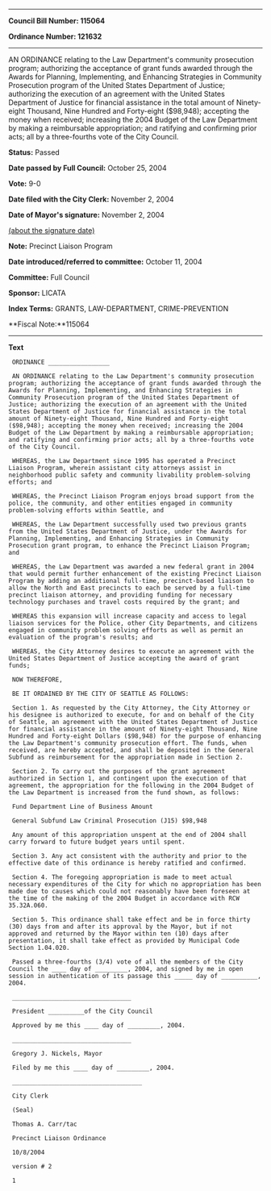 

********

**Council Bill Number: 115064**
   
**Ordinance Number: 121632**
********

 AN ORDINANCE relating to the Law Department's community prosecution program; authorizing the acceptance of grant funds awarded through the Awards for Planning, Implementing, and Enhancing Strategies in Community Prosecution program of the United States Department of Justice; authorizing the execution of an agreement with the United States Department of Justice for financial assistance in the total amount of Ninety-eight Thousand, Nine Hundred and Forty-eight ($98,948); accepting the money when received; increasing the 2004 Budget of the Law Department by making a reimbursable appropriation; and ratifying and confirming prior acts; all by a three-fourths vote of the City Council.

**Status:** Passed
   
**Date passed by Full Council:** October 25, 2004
   
**Vote:** 9-0
   
**Date filed with the City Clerk:** November 2, 2004
   
**Date of Mayor's signature:** November 2, 2004
   
[(about the signature date)](/~public/approvaldate.htm)
   
   
**Note:** Precinct Liaison Program

   
**Date introduced/referred to committee:** October 11, 2004
   
**Committee:** Full Council
   
**Sponsor:** LICATA
   
   
**Index Terms:** GRANTS, LAW-DEPARTMENT, CRIME-PREVENTION

**Fiscal Note:**115064

********

**Text**
   
```
 ORDINANCE _________________

 AN ORDINANCE relating to the Law Department's community prosecution program; authorizing the acceptance of grant funds awarded through the Awards for Planning, Implementing, and Enhancing Strategies in Community Prosecution program of the United States Department of Justice; authorizing the execution of an agreement with the United States Department of Justice for financial assistance in the total amount of Ninety-eight Thousand, Nine Hundred and Forty-eight ($98,948); accepting the money when received; increasing the 2004 Budget of the Law Department by making a reimbursable appropriation; and ratifying and confirming prior acts; all by a three-fourths vote of the City Council.

 WHEREAS, the Law Department since 1995 has operated a Precinct Liaison Program, wherein assistant city attorneys assist in neighborhood public safety and community livability problem-solving efforts; and

 WHEREAS, the Precinct Liaison Program enjoys broad support from the police, the community, and other entities engaged in community problem-solving efforts within Seattle, and

 WHEREAS, the Law Department successfully used two previous grants from the United States Department of Justice, under the Awards for Planning, Implementing, and Enhancing Strategies in Community Prosecution grant program, to enhance the Precinct Liaison Program; and

 WHEREAS, the Law Department was awarded a new federal grant in 2004 that would permit further enhancement of the existing Precinct Liaison Program by adding an additional full-time, precinct-based liaison to allow the North and East precincts to each be served by a full-time precinct liaison attorney, and providing funding for necessary technology purchases and travel costs required by the grant; and

 WHEREAS this expansion will increase capacity and access to legal liaison services for the Police, other City Departments, and citizens engaged in community problem solving efforts as well as permit an evaluation of the program's results; and

 WHEREAS, the City Attorney desires to execute an agreement with the United States Department of Justice accepting the award of grant funds;

 NOW THEREFORE,

 BE IT ORDAINED BY THE CITY OF SEATTLE AS FOLLOWS:

 Section 1. As requested by the City Attorney, the City Attorney or his designee is authorized to execute, for and on behalf of the City of Seattle, an agreement with the United States Department of Justice for financial assistance in the amount of Ninety-eight Thousand, Nine Hundred and Forty-eight Dollars ($98,948) for the purpose of enhancing the Law Department's community prosecution effort. The funds, when received, are hereby accepted, and shall be deposited in the General Subfund as reimbursement for the appropriation made in Section 2.

 Section 2. To carry out the purposes of the grant agreement authorized in Section 1, and contingent upon the execution of that agreement, the appropriation for the following in the 2004 Budget of the Law Department is increased from the fund shown, as follows:

 Fund Department Line of Business Amount

 General Subfund Law Criminal Prosecution (J15) $98,948

 Any amount of this appropriation unspent at the end of 2004 shall carry forward to future budget years until spent.

 Section 3. Any act consistent with the authority and prior to the effective date of this ordinance is hereby ratified and confirmed.

 Section 4. The foregoing appropriation is made to meet actual necessary expenditures of the City for which no appropriation has been made due to causes which could not reasonably have been foreseen at the time of the making of the 2004 Budget in accordance with RCW 35.32A.060.

 Section 5. This ordinance shall take effect and be in force thirty (30) days from and after its approval by the Mayor, but if not approved and returned by the Mayor within ten (10) days after presentation, it shall take effect as provided by Municipal Code Section 1.04.020.

 Passed a three-fourths (3/4) vote of all the members of the City Council the ____ day of _________, 2004, and signed by me in open session in authentication of its passage this _____ day of __________, 2004.

 _________________________________

 President __________of the City Council

 Approved by me this ____ day of _________, 2004.

 _________________________________

 Gregory J. Nickels, Mayor

 Filed by me this ____ day of _________, 2004.

 ____________________________________

 City Clerk

 (Seal)

 Thomas A. Carr/tac

 Precinct Liaison Ordinance

 10/8/2004

 version # 2

 1

```
